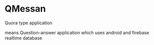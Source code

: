 # QMessan

Quora  type application 

means Question-answer application which  uses android and firebase realtime database
